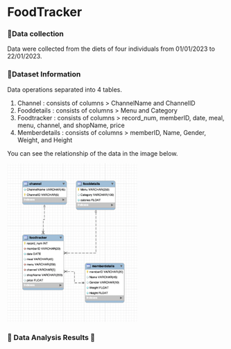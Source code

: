 # FoodTracker


### 💠Data collection
Data were collected from the diets of four individuals from 01/01/2023 to 22/01/2023. 

### 💠Dataset Information
Data operations separated into 4 tables.
1. Channel : consists of columns > ChannelName and ChannelID
2. Fooddetails : consists of columns > Menu and Category
3. Foodtracker : consists of columns > record_num, memberID, date, meal, menu, channel, and shopName, price
4. Memberdetails : consists of columns > memberID, Name, Gender, Weight, and Height

You can see the relationship of the data in the image below.

<img src="https://github.com/ChawitTe/FoodTracker/blob/main/JTM_database.png" style="width:300px;">


### 💎 Data Analysis Results 💎

